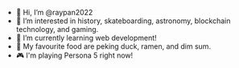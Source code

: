 - 👋 Hi, I’m @raypan2022
- 👀 I’m interested in history, skateboarding, astronomy, blockchain technology, and gaming.
- 🌱 I’m currently learning web development!
- 🍔 My favourite food are peking duck, ramen, and dim sum.
- 🎮 I'm playing Persona 5 right now!

<!---
raypan2022/raypan2022 is a ✨ special ✨ repository because its `README.md` (this file) appears on your GitHub profile.
You can click the Preview link to take a look at your changes.
--->
